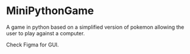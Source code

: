 # MiniPythonGame
A game in python based on a simplified version of pokemon allowing the user to play against a computer.

Check Figma for GUI.